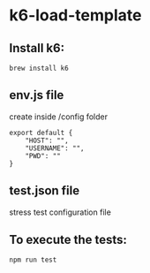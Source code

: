 # k6-load-template

## Install k6:
`brew install k6`

## env.js file
create inside /config folder
```
export default {
    "HOST": "",
    "USERNAME": "",
    "PWD": ""
}
```

## test.json file
stress test configuration file

## To execute the tests:
`npm run test`

